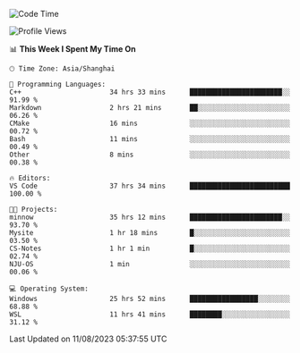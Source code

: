 <!--START_SECTION:waka-->
![Code Time](http://img.shields.io/badge/Code%20Time-1%2C146%20hrs%205%20mins-blue)

![Profile Views](http://img.shields.io/badge/Profile%20Views-1-blue)

📊 **This Week I Spent My Time On** 

```text
🕑︎ Time Zone: Asia/Shanghai

💬 Programming Languages: 
C++                      34 hrs 33 mins      ███████████████████████░░   91.99 % 
Markdown                 2 hrs 21 mins       ██░░░░░░░░░░░░░░░░░░░░░░░   06.26 % 
CMake                    16 mins             ░░░░░░░░░░░░░░░░░░░░░░░░░   00.72 % 
Bash                     11 mins             ░░░░░░░░░░░░░░░░░░░░░░░░░   00.49 % 
Other                    8 mins              ░░░░░░░░░░░░░░░░░░░░░░░░░   00.38 % 

🔥 Editors: 
VS Code                  37 hrs 34 mins      █████████████████████████   100.00 % 

🐱‍💻 Projects: 
minnow                   35 hrs 12 mins      ███████████████████████░░   93.70 % 
Mysite                   1 hr 18 mins        █░░░░░░░░░░░░░░░░░░░░░░░░   03.50 % 
CS-Notes                 1 hr 1 min          █░░░░░░░░░░░░░░░░░░░░░░░░   02.74 % 
NJU-OS                   1 min               ░░░░░░░░░░░░░░░░░░░░░░░░░   00.06 % 

💻 Operating System: 
Windows                  25 hrs 52 mins      █████████████████░░░░░░░░   68.88 % 
WSL                      11 hrs 41 mins      ████████░░░░░░░░░░░░░░░░░   31.12 % 
```


 Last Updated on 11/08/2023 05:37:55 UTC
<!--END_SECTION:waka-->